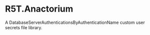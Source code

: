 # R5T.Anactorium
A DatabaseServerAuthenticationsByAuthenticationName custom user secrets file library.
